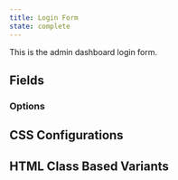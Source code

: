 ```yaml
---
title: Login Form
state: complete
---
```


This is the admin dashboard login form.

## Fields

### Options


## CSS Configurations


## HTML Class Based Variants

